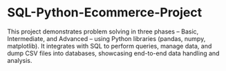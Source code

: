 # SQL-Python-Ecommerce-Project
This project demonstrates problem solving in three phases – Basic, Intermediate, and Advanced – using Python libraries (pandas, numpy, matplotlib). It integrates with SQL to perform queries, manage data, and dump CSV files into databases, showcasing end-to-end data handling and analysis.
